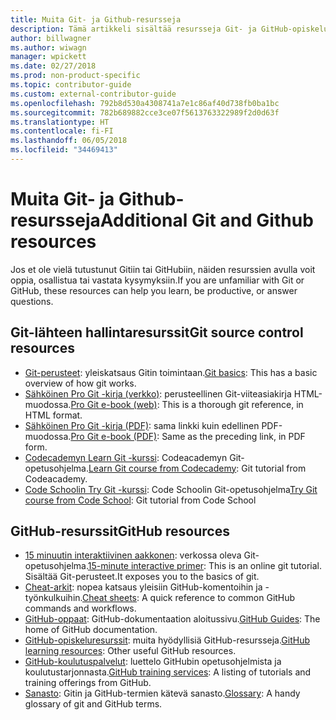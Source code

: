 ```yaml
---
title: Muita Git- ja Github-resursseja
description: Tämä artikkeli sisältää resursseja Git- ja GitHub-opiskeluun docs.microsoft.comiin osallistumiseksi.
author: billwagner
ms.author: wiwagn
manager: wpickett
ms.date: 02/27/2018
ms.prod: non-product-specific
ms.topic: contributor-guide
ms.custom: external-contributor-guide
ms.openlocfilehash: 792b8d530a4308741a7e1c86af40d738fb0ba1bc
ms.sourcegitcommit: 782b689882cce3ce07f5613763322989f2d0d63f
ms.translationtype: HT
ms.contentlocale: fi-FI
ms.lasthandoff: 06/05/2018
ms.locfileid: "34469413"
---
```

# <a name="additional-git-and-github-resources"></a><span data-ttu-id="dd814-103">Muita Git- ja Github-resursseja</span><span class="sxs-lookup"><span data-stu-id="dd814-103">Additional Git and Github resources</span></span>

<span data-ttu-id="dd814-104">Jos et ole vielä tutustunut Gitiin tai GitHubiin, näiden resurssien avulla voit oppia, osallistua tai vastata kysymyksiin.</span><span class="sxs-lookup"><span data-stu-id="dd814-104">If you are unfamiliar with Git or GitHub, these resources can help you learn, be productive, or answer questions.</span></span>

## <a name="git-source-control-resources"></a><span data-ttu-id="dd814-105">Git-lähteen hallintaresurssit</span><span class="sxs-lookup"><span data-stu-id="dd814-105">Git source control resources</span></span>

- <span data-ttu-id="dd814-106">[Git-perusteet](https://go.microsoft.com/fwlink/?linkid=853939): yleiskatsaus Gitin toimintaan.</span><span class="sxs-lookup"><span data-stu-id="dd814-106">[Git basics](https://go.microsoft.com/fwlink/?linkid=853939): This has a basic overview of how git works.</span></span>
- <span data-ttu-id="dd814-107">[Sähköinen Pro Git -kirja (verkko)](https://go.microsoft.com/fwlink/?linkid=853940): perusteellinen Git-viiteasiakirja HTML-muodossa.</span><span class="sxs-lookup"><span data-stu-id="dd814-107">[Pro Git e-book (web)](https://go.microsoft.com/fwlink/?linkid=853940): This is a thorough git reference, in HTML format.</span></span>
- <span data-ttu-id="dd814-108">[Sähköinen Pro Git -kirja (PDF)](https://progit2.s3.amazonaws.com/en/2016-03-22-f3531/progit-en.1084.pdf): sama linkki kuin edellinen PDF-muodossa.</span><span class="sxs-lookup"><span data-stu-id="dd814-108">[Pro Git e-book (PDF)](https://progit2.s3.amazonaws.com/en/2016-03-22-f3531/progit-en.1084.pdf): Same as the preceding link, in PDF form.</span></span>
- <span data-ttu-id="dd814-109">[Codecademyn Learn Git -kurssi](https://www.codecademy.com/learn/learn-git): Codeacademyn Git-opetusohjelma.</span><span class="sxs-lookup"><span data-stu-id="dd814-109">[Learn Git course from Codecademy](https://www.codecademy.com/learn/learn-git): Git tutorial from Codeacademy.</span></span>
- <span data-ttu-id="dd814-110">[Code Schoolin Try Git -kurssi](https://www.codeschool.com/courses/try-git): Code Schoolin Git-opetusohjelma</span><span class="sxs-lookup"><span data-stu-id="dd814-110">[Try Git course from Code School](https://www.codeschool.com/courses/try-git): Git tutorial from Code School</span></span>

## <a name="github-resources"></a><span data-ttu-id="dd814-111">GitHub-resurssit</span><span class="sxs-lookup"><span data-stu-id="dd814-111">GitHub resources</span></span>

- <span data-ttu-id="dd814-112">[15 minuutin interaktiivinen aakkonen](https://try.github.io/): verkossa oleva Git-opetusohjelma.</span><span class="sxs-lookup"><span data-stu-id="dd814-112">[15-minute interactive primer](https://try.github.io/): This is an online git tutorial.</span></span> <span data-ttu-id="dd814-113">Sisältää Git-perusteet.</span><span class="sxs-lookup"><span data-stu-id="dd814-113">It exposes you to the basics of git.</span></span>
- <span data-ttu-id="dd814-114">[Cheat-arkit](https://go.microsoft.com/fwlink/?linkid=853941): nopea katsaus yleisiin GitHub-komentoihin ja -työnkulkuihin.</span><span class="sxs-lookup"><span data-stu-id="dd814-114">[Cheat sheets](https://go.microsoft.com/fwlink/?linkid=853941): A quick reference to common GitHub commands and workflows.</span></span>
- <span data-ttu-id="dd814-115">[GitHub-oppaat](https://guides.github.com/): GitHub-dokumentaation aloitussivu.</span><span class="sxs-lookup"><span data-stu-id="dd814-115">[GitHub Guides](https://guides.github.com/): The home of GitHub documentation.</span></span>
- <span data-ttu-id="dd814-116">[GitHub-opiskeluresurssit](https://help.github.com/articles/git-and-github-learning-resources/): muita hyödyllisiä GitHub-resursseja.</span><span class="sxs-lookup"><span data-stu-id="dd814-116">[GitHub learning resources](https://help.github.com/articles/git-and-github-learning-resources/): Other useful GitHub resources.</span></span>
- <span data-ttu-id="dd814-117">[GitHub-koulutuspalvelut](https://services.github.com/training/): luettelo GitHubin opetusohjelmista ja koulutustarjonnasta.</span><span class="sxs-lookup"><span data-stu-id="dd814-117">[GitHub training services](https://services.github.com/training/): A listing of tutorials and training offerings from GitHub.</span></span>
- <span data-ttu-id="dd814-118">[Sanasto](https://help.github.com/articles/github-glossary): Gitin ja GitHub-termien kätevä sanasto.</span><span class="sxs-lookup"><span data-stu-id="dd814-118">[Glossary](https://help.github.com/articles/github-glossary): A handy glossary of git and GitHub terms.</span></span>
